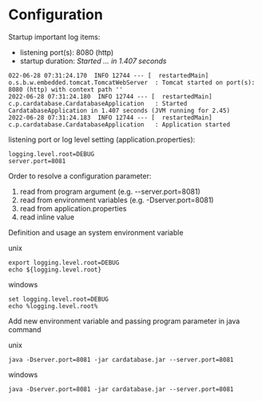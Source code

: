 # Configuration

Startup important log items:
* listening port(s): 8080 (http)
* startup duration: _Started ... in 1.407 seconds_

```text
022-06-28 07:31:24.170  INFO 12744 --- [  restartedMain] o.s.b.w.embedded.tomcat.TomcatWebServer  : Tomcat started on port(s): 8080 (http) with context path ''
2022-06-28 07:31:24.180  INFO 12744 --- [  restartedMain] c.p.cardatabase.CardatabaseApplication   : Started CardatabaseApplication in 1.407 seconds (JVM running for 2.45)
2022-06-28 07:31:24.183  INFO 12744 --- [  restartedMain] c.p.cardatabase.CardatabaseApplication   : Application started
```
listening port or log level setting (application.properties):
```properties
logging.level.root=DEBUG
server.port=8081
```

Order to resolve a configuration parameter:
1. read from program argument (e.g. --server.port=8081)
2. read from environment variables (e.g. -Dserver.port=8081)
3. read from application.properties
4. read inline value

Definition and usage an system environment variable

unix
```shell
export logging.level.root=DEBUG
echo ${logging.level.root}
```

windows
```shell
set logging.level.root=DEBUG
echo %logging.level.root%
```

Add new environment variable and passing program parameter in java command

unix
```shell
java -Dserver.port=8081 -jar cardatabase.jar --server.port=8081
```

windows
```shell
java -Dserver.port=8081 -jar cardatabase.jar --server.port=8081
```
